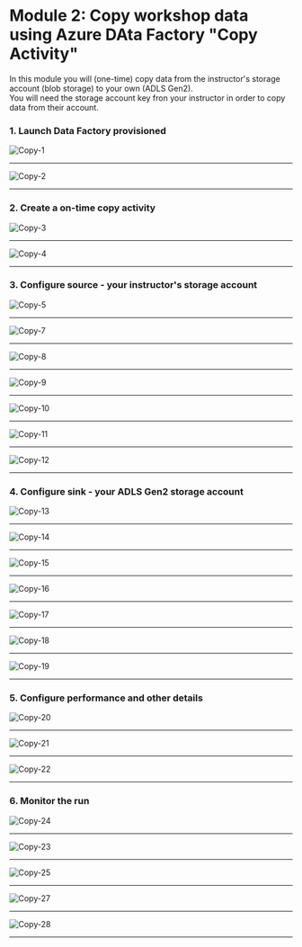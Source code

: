 # Module 2: Copy workshop data using Azure DAta Factory "Copy Activity"

In this module you will (one-time) copy data from the instructor's storage account (blob storage) to your own (ADLS Gen2).<br>
You will need the storage account key fron your instructor in order to copy data from their account.

### 1. Launch Data Factory provisioned

![Copy-1](00-images/copy-1.png)

<hr>

![Copy-2](00-images/copy-2.png)

<hr>

### 2.  Create a on-time copy activity

![Copy-3](00-images/copy-3.png)

<hr>

![Copy-4](00-images/copy-4.png)

<hr>

### 3.  Configure source - your instructor's storage account

![Copy-5](00-images/copy-5.png)

<hr>

![Copy-7](00-images/copy-7.png)

<hr>

![Copy-8](00-images/copy-8.png)

<hr>

![Copy-9](00-images/copy-9.png)

<hr>

![Copy-10](00-images/copy-10.png)

<hr>

![Copy-11](00-images/copy-11.png)

<hr>

![Copy-12](00-images/copy-12.png)

<hr>

### 4.  Configure sink - your ADLS Gen2 storage account

![Copy-13](00-images/copy-13.png)

<hr>

![Copy-14](00-images/copy-14.png)

<hr>

![Copy-15](00-images/copy-15.png)

<hr>

![Copy-16](00-images/copy-16.png)

<hr>

![Copy-17](00-images/copy-17.png)

<hr>

![Copy-18](00-images/copy-18.png)

<hr>

![Copy-19](00-images/copy-19.png)

<hr>


### 5.  Configure performance and other details


![Copy-20](00-images/copy-20.png)

<hr>

![Copy-21](00-images/copy-21.png)

<hr>

![Copy-22](00-images/copy-22.png)

<hr>

### 6.  Monitor the run

![Copy-24](00-images/copy-24.png)

<hr>

![Copy-23](00-images/copy-23.png)

<hr>


![Copy-25](00-images/copy-25.png)

<hr>

![Copy-27](00-images/copy-27.png)

<hr>

![Copy-28](00-images/copy-28.png)

<hr>
